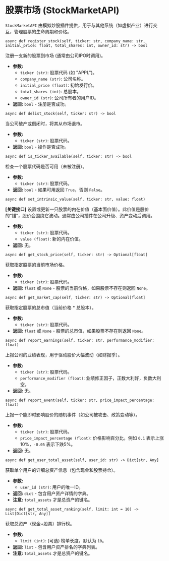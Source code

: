 # 股票市场 (StockMarketAPI)

`StockMarketAPI` 由模拟炒股插件提供，用于与其他系统（如虚拟产业）进行交互，管理股票的生命周期和价格。

 `async def register_stock(self, ticker: str, company_name: str, initial_price: float, total_shares: int, owner_id: str) -> bool`

注册一支新的股票到市场 (通常由公司IPO时调用)。

  * **参数:**
      * `ticker (str)`: 股票代码 (如 "APPL")。
      * `company_name (str)`: 公司名称。
      * `initial_price (float)`: 初始发行价。
      * `total_shares (int)`: 总股本。
      * `owner_id (str)`: 公司所有者的用户ID。
  * **返回:** `bool` - 注册是否成功。

 `async def delist_stock(self, ticker: str) -> bool`

当公司破产或倒闭时，将其从市场退市。

  * **参数:**
      * `ticker (str)`: 股票代码。
  * **返回:** `bool` - 操作是否成功。

 `async def is_ticker_available(self, ticker: str) -> bool`

检查一个股票代码是否可用（未被注册）。

  * **参数:**
      * `ticker (str)`: 股票代码。
  * **返回:** `bool` - 如果可用返回 `True`，否则 `False`。

 `async def set_intrinsic_value(self, ticker: str, value: float)`

**[关键接口]** 设置或更新一只股票的内在价值（基本面价值）。此价值是股价的“锚”，股价会围绕它波动。通常由公司插件在公司升级、资产变动后调用。

  * **参数:**
      * `ticker (str)`: 股票代码。
      * `value (float)`: 新的内在价值。
  * **返回:** 无。

 `async def get_stock_price(self, ticker: str) -> Optional[float]`

获取指定股票的当前市场价格。

  * **参数:**
      * `ticker (str)`: 股票代码。
  * **返回:** `float` 或 `None` - 股票的当前价格，如果股票不存在则返回 `None`。

 `async def get_market_cap(self, ticker: str) -> Optional[float]`

获取指定股票的总市值（当前价格 \* 总股本）。

  * **参数:**
      * `ticker (str)`: 股票代码。
  * **返回:** `float` 或 `None` - 股票的总市值，如果股票不存在则返回 `None`。

 `async def report_earnings(self, ticker: str, performance_modifier: float)`

上报公司的业绩表现，用于驱动股价大幅波动（如财报季）。

  * **参数:**
      * `ticker (str)`: 股票代码。
      * `performance_modifier (float)`: 业绩修正因子，正数大利好，负数大利空。
  * **返回:** 无。

 `async def report_event(self, ticker: str, price_impact_percentage: float)`

上报一个能即时影响股价的随机事件（如公司被攻击、政策变动等）。

  * **参数:**
      * `ticker (str)`: 股票代码。
      * `price_impact_percentage (float)`: 价格影响百分比，例如 `0.1` 表示上涨10%，`-0.05` 表示下跌5%。
  * **返回:** 无。

 `async def get_user_total_asset(self, user_id: str) -> Dict[str, Any]`

获取单个用户的详细总资产信息（包含现金和股票持仓）。

  * **参数:**
      * `user_id (str)`: 用户的唯一ID。
  * **返回:** `dict` - 包含用户资产详情的字典。
  * **注意:** `total_assets` 才是总资产的键名。

 `async def get_total_asset_ranking(self, limit: int = 10) -> List[Dict[str, Any]]`

获取总资产（现金+股票）排行榜。

  * **参数:**
      * `limit (int)`: (可选) 榜单长度，默认为 `10`。
  * **返回:** `list` - 包含用户资产排名的字典列表。
  * **注意:** `total_assets` 才是总资产的键名。


